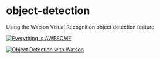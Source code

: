 # object-detection
Using the Watson Visual Recognition object detection feature

[![Everything Is AWESOME](https://img.youtube.com/vi/StTqXEQ2l-Y/0.jpg)](https://www.youtube.com/watch?v=StTqXEQ2l-Y "Everything Is AWESOME")

[![Object Detection with Watson](http://img.youtube.com/vi/YOUTUBE_VIDEO_ID_HERE/0.jpg)](https://www.youtube.com/watch?v=3gxMBtvsRFo&t=78s "Build a custom model with Watson Visual Recognition Object Detection")
